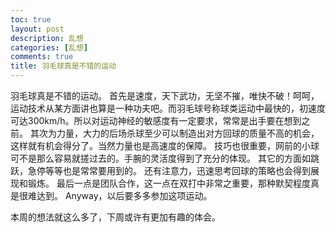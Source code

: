 ```yaml
---
toc: true
layout: post
description: 乱想
categories: [乱想]
comments: true
title: 羽毛球真是不错的运动
---
```


羽毛球真是不错的运动。
首先是速度，天下武功，无坚不摧，唯快不破！呵呵，运动技术从某方面讲也算是一种功夫吧。而羽毛球号称球类运动中最快的，初速度可达300km/h。所以对运动神经的敏感度有一定要求，常常是出手要在想到之前。
其次为力量，大力的后场杀球至少可以制造出对方回球的质量不高的机会，这样就有机会得分了。当然力量也是高速度的保障。
技巧也很重要，网前的小球可不是那么容易就搓过去的。手腕的灵活度得到了充分的体现。
其它的方面如跳跃，急停等等也是常常要用到的。
还有注意力，迅速思考回球的策略也会得到展现和锻炼。
最后一点是团队合作，这一点在双打中非常之重要，那种默契程度真是很难达到。
Anyway，以后要多多参加这项运动。
 
本周的想法就这么多了，下周或许有更加有趣的体会。